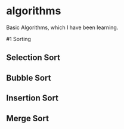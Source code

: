 # algorithms
Basic Algorithms, which I have been learning.

#1 Sorting
## Selection Sort
## Bubble Sort
## Insertion Sort
## Merge Sort